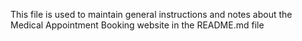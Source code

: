 This file is used to maintain general instructions and notes about the Medical Appointment Booking website in the README.md file